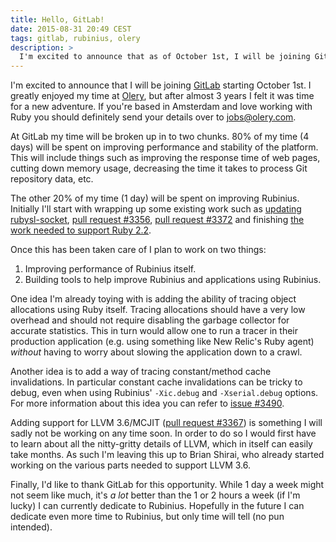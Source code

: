 ```yaml
---
title: Hello, GitLab!
date: 2015-08-31 20:49 CEST
tags: gitlab, rubinius, olery
description: >
  I'm excited to announce that as of October 1st, I will be joining GitLab.
---
```

<!-- vale off -->

I'm excited to announce that I will be joining [GitLab][gitlab] starting October
1st. I greatly enjoyed my time at [Olery][olery], but after almost 3 years I
felt it was time for a new adventure. If you're based in Amsterdam and love
working with Ruby you should definitely send your details over to
<jobs@olery.com>.

At GitLab my time will be broken up in to two chunks. 80% of my time (4 days)
will be spent on improving performance and stability of the platform. This will
include things such as improving the response time of web pages, cutting down
memory usage, decreasing the time it takes to process Git repository data, etc.

The other 20% of my time (1 day) will be spent on improving Rubinius. Initially
I'll start with wrapping up some existing work such as
[updating rubysl-socket][rubysl-socket], [pull request #3356][pr-3356],
[pull request #3372][pr-3372] and finishing
[the work needed to support Ruby 2.2][ruby-22].

Once this has been taken care of I plan to work on two things:

1. Improving performance of Rubinius itself.
2. Building tools to help improve Rubinius and applications using Rubinius.

One idea I'm already toying with is adding the ability of tracing object
allocations using Ruby itself. Tracing allocations should have a very low
overhead and should not require disabling the garbage collector for accurate
statistics. This in turn would allow one to run a tracer in their production
application (e.g. using something like New Relic's Ruby agent) _without_ having
to worry about slowing the application down to a crawl.

Another idea is to add a way of tracing constant/method cache invalidations. In
particular constant cache invalidations can be tricky to debug, even when using
Rubinius' `-Xic.debug` and `-Xserial.debug` options. For more information about
this idea you can refer to [issue #3490][issue-3490].

Adding support for LLVM 3.6/MCJIT ([pull request #3367][pr-3367]) is something I
will sadly not be working on any time soon. In order to do so I would first have
to learn about all the nitty-gritty details of LLVM, which in itself can easily
take months. As such I'm leaving this up to Brian Shirai, who already started
working on the various parts needed to support LLVM 3.6.

Finally, I'd like to thank GitLab for this opportunity. While 1 day a week might
not seem like much, it's _a lot_ better than the 1 or 2 hours a week (if I'm
lucky) I can currently dedicate to Rubinius. Hopefully in the future I can
dedicate even more time to Rubinius, but only time will tell (no pun intended).

[gitlab]: https://about.gitlab.com/
[olery]: http://www.olery.com
[rubysl-socket]: https://github.com/rubysl/rubysl-socket/pull/9
[pr-3356]: https://github.com/rubinius/rubinius/pull/3356
[pr-3372]: https://github.com/rubinius/rubinius/pull/3372
[ruby-22]: https://github.com/rubinius/rubinius/issues/3264
[issue-3490]: https://github.com/rubinius/rubinius/issues/3490
[pr-3367]: https://github.com/rubinius/rubinius/pull/3367
